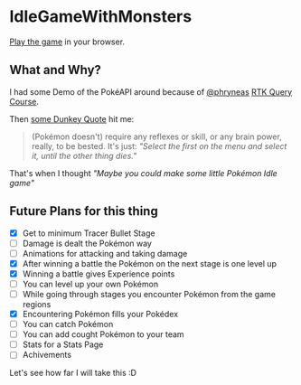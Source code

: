 # IdleGameWithMonsters

[Play the game](https://lambertschulze.github.io/IdleGameWithMonsters/) in your browser.

## What and Why?

I had some Demo of the PokéAPI around because of [@phryneas](https://github.com/phryneas) [RTK Query Course](https://egghead.io/courses/rtk-query-basics-query-endpoints-data-flow-and-typescript-57ea3c43).

Then [some Dunkey Quote](https://youtu.be/c66IR3qA5-w?feature=shared&t=17) hit me:

> (Pokémon doesn't) require any reflexes or skill, or any brain power, really, to be bested.
> It's just: _"Select the first on the menu and select it, until the other thing dies."_

That's when I thought _"Maybe you could make some little Pokémon Idle game"_

## Future Plans for this thing

- [x] Get to minimum Tracer Bullet Stage
- [ ] Damage is dealt the Pokémon way
- [ ] Animations for attacking and taking damage
- [x] After winning a battle the Pokémon on the next stage is one level up
- [x] Winning a battle gives Experience points
- [ ] You can level up your own Pokémon
- [ ] While going through stages you encounter Pokémon from the game regions
- [x] Encountering Pokémon fills your Pokédex
- [ ] You can catch Pokémon
- [ ] You can add cought Pokémon to your team
- [ ] Stats for a Stats Page
- [ ] Achivements

Let's see how far I will take this :D

